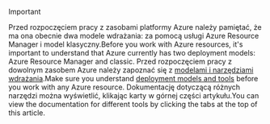 > [!IMPORTANT]
> <span data-ttu-id="dd5e6-101">Przed rozpoczęciem pracy z zasobami platformy Azure należy pamiętać, że ma ona obecnie dwa modele wdrażania: za pomocą usługi Azure Resource Manager i model klasyczny.</span><span class="sxs-lookup"><span data-stu-id="dd5e6-101">Before you work with Azure resources, it's important to understand that Azure currently has two deployment models: Azure Resource Manager and classic.</span></span> <span data-ttu-id="dd5e6-102">Przed rozpoczęciem pracy z dowolnym zasobem Azure należy zapoznać się z [modelami i narzędziami wdrażania](../articles/azure-classic-rm.md).</span><span class="sxs-lookup"><span data-stu-id="dd5e6-102">Make sure you understand [deployment models and tools](../articles/azure-classic-rm.md) before you work with any Azure resource.</span></span> <span data-ttu-id="dd5e6-103">Dokumentację dotyczącą różnych narzędzi można wyświetlić, klikając karty w górnej części artykułu.</span><span class="sxs-lookup"><span data-stu-id="dd5e6-103">You can view the documentation for different tools by clicking the tabs at the top of this article.</span></span>
